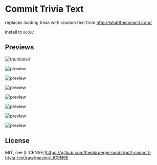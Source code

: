 # Commit Trivia Text
replaces loading trivia with random text from http://whatthecommit.com/

install to `mods/`

## Previews
![thumbnail](https://github.com/theokrueger-mods/pd2-commit-trivia-text/raw/master/thumbs/thumbnail.png)

![preview](https://github.com/theokrueger-mods/pd2-commit-trivia-text/raw/master/thumbs/prev1.png)

![preview](https://github.com/theokrueger-mods/pd2-commit-trivia-text/raw/master/thumbs/prev2.png)

![preview](https://github.com/theokrueger-mods/pd2-commit-trivia-text/raw/master/thumbs/prev3.png)

![preview](https://github.com/theokrueger-mods/pd2-commit-trivia-text/raw/master/thumbs/prev4.png)

![preview](https://github.com/theokrueger-mods/pd2-commit-trivia-text/raw/master/thumbs/prev5.png)

![preview](https://github.com/theokrueger-mods/pd2-commit-trivia-text/raw/master/thumbs/prev6.png)

![preview](https://github.com/theokrueger-mods/pd2-commit-trivia-text/raw/master/thumbs/prev7.png)

## License
MIT, see [LICENSE](https://github.com/theokrueger-mods/pd2-commit-trivia-text/raw/master/LICENSE
